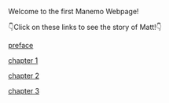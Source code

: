 Welcome to the first Manemo Webpage!

👇Click on these links to see the story of Matt!👇

[preface](preface.md)

[chapter 1](chapter1.md)

[chapter 2](chapter2.md)

[chapter 3](chapter3.md)
